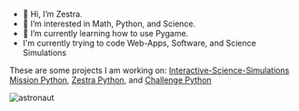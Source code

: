 - 👋 Hi, I’m Zestra.
- 👀 I’m interested in Math, Python, and Science.
- 🌱 I’m currently learning how to use Pygame.
- I'm currently trying to code Web-Apps, Software, and Science Simulations

<!---
zestra/zestra is a ✨ special ✨ repository because its `README.md` (this file) appears on your GitHub profile.
You can click the Preview link to take a look at your changes.
--->

These are some projects I am working on:
[Interactive-Science-Simulations](https://github.com/zestra/Interactive-Science-Simulations)
[Mission Python](https://github.com/zestra/Mission_Python), 
[Zestra Python](https://github.com/zestra/Zestra_Python), 
and [Challenge Python](https://github.com/zestra/Challenge_Python/tree/main)

![astronaut](https://user-images.githubusercontent.com/104675837/167264278-9ab96faa-aa62-4a3d-b32e-8e1276d23514.png)
